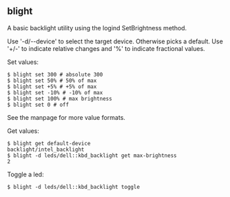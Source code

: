 ## blight

A basic backlight utility using the logind SetBrightness method.

Use '-d/--device' to select the target device. Otherwise picks a default.
Use '+/-' to indicate relative changes and '%' to indicate fractional values.

Set values:
```
$ blight set 300 # absolute 300
$ blight set 50% # 50% of max
$ blight set +5% # +5% of max
$ blight set -10% # -10% of max
$ blight set 100% # max brightness
$ blight set 0 # off
```

See the manpage for more value formats.

Get values:
```
$ blight get default-device
backlight/intel_backlight
$ blight -d leds/dell::kbd_backlight get max-brightness
2
```

Toggle a led:
```
$ blight -d leds/dell::kbd_backlight toggle
```
